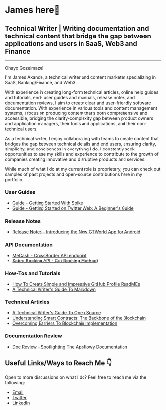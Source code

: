 # James here👋
## Technical Writer | Writing documentation and technical content that bridge the gap between applications and users in SaaS, Web3 and Finance
----
Ohayo Gozeimazu!

I'm James Akande, a technical writer and content marketer specializing in SaaS, Banking/Finance, and Web3.

With experience in creating long-form technical articles, online help guides and tutorials, end- user guides and manuals, release notes, and documentation reviews, I aim to create clear and user-friendly software documentation. With experience in various tools and content management systems, I focus on producing content that’s both comprehensive and accessible, bridging the clarity-complexity gap between product owners and application managers, their tools and applications, and their non-technical users.

As a technical writer, I enjoy collaborating with teams to create content that bridges the gap between technical details and end users, ensuring clarity, simplicity, and conciseness in everything I do. I constantly seek opportunities to use my skills and experience to contribute to the growth of companies creating innovative and disruptive products and services. 

While much of what I do at my current role is proprietary, you can check out samples of past projects and open-source contributions here in my portfolio.

### User Guides
- [Guide - Getting Started With Spike](https://technicallyjames.hashnode.dev/getting-started-with-conversational-e-mail-on-android-with-spike)
- [Guide - Getting Started on Twitter Web: A Beginner's Guide](https://github.com/jamesalexakande/Twitter-Web-User-Guide)

### Release Notes
- [Release Notes - Introducing the New GTWorld App for Android](https://zaycodes-1686045136273.hashnode.dev/introducing-the-new-gtworld-app-for-android)

### API Documentation
- [MeCash - CrossBorder API endpoint](https://github.com/jamesalexakande/mecash-crossborder-api/blob/main/API_Documentation.md)
- [Sabre Booking API - Get Booking Method](https://github.com/jamesalexakande/Sabre-Get-Booking-Method/blob/main/API_DOCUMENTATION.md))

### How-Tos and Tutorials
- [How To Create Simple and Impressive GitHub Profile ReadMEs](https://zaycodes-1686045136273.hashnode.dev/creating-simple-and-impressive-github-profile-readmes-a-guide)
- [A Technical Writer's Guide To Markdown](https://technicallyjames.hashnode.dev/a-technical-writers-guide-to-markdown)

### Technical Articles
- [A Technical Writer's Guide To Open Source](https://technicallyjames.hashnode.dev/writing-for-devs-a-technical-writers-guide-to-open-source)
- [Understanding Smart Contracts: The Backbone of the Blockchain](https://docs.google.com/document/d/1o8Wf36b_89-qRJPDewQ-ChtgEcETSMHu/edit#heading=h.o1lwp3za21tv)
- [Overcoming Barriers To Blockchain Implementation](https://docs.google.com/document/d/1bQ8qfeUdgst11fqj_v6GoyDfOMTfrtjN/edit)

### Documentation Review
- [Doc Review - Spotlighting The Appflowy Documentation](https://zaycodes-1686045136273.hashnode.dev/spotlighting-the-appflowy-docs)
  
## Useful Links/Ways to Reach Me 👇 
Open to more discussions on what I do? 
Feel free to reach me via the following:
+ [Email](mailto:jamesalexakande@gmail.com)
+ [Twitter](https://twitter.com/JamesDescriptor)
+ [LinkedIn](linkedin.com/in/olatunde-james-akande/)
